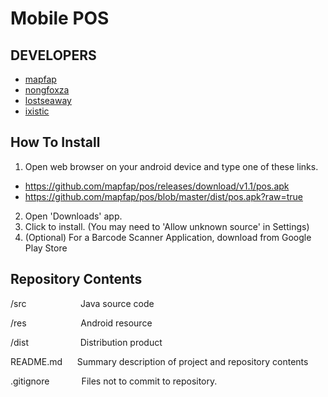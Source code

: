 Mobile POS
=====

DEVELOPERS
-------------
- <a href="https://github.com/mapfap">mapfap</a>
- <a href="https://github.com/nongfoxza">nongfoxza</a>
- <a href="https://github.com/lostseaway">lostseaway</a>
- <a href="https://github.com/ixistic">ixistic</a>


How To Install
-------------
1. Open web browser on your android device and type one of these links.
  - https://github.com/mapfap/pos/releases/download/v1.1/pos.apk
  - https://github.com/mapfap/pos/blob/master/dist/pos.apk?raw=true
2. Open 'Downloads' app.
4. Click to install. (You may need to 'Allow unknown source' in Settings)
5. (Optional) For a Barcode Scanner Application, download from Google Play Store


Repository Contents
-------------
<p>/src&nbsp;&nbsp;&nbsp;&nbsp;&nbsp;&nbsp;&nbsp;&nbsp;&nbsp;&nbsp;&nbsp;&nbsp;&nbsp;&nbsp;&nbsp;&nbsp;&nbsp;&nbsp;&nbsp;&nbsp;&nbsp;&nbsp;Java source code</p>
<p>/res&nbsp;&nbsp;&nbsp;&nbsp;&nbsp;&nbsp;&nbsp;&nbsp;&nbsp;&nbsp;&nbsp;&nbsp;&nbsp;&nbsp;&nbsp;&nbsp;&nbsp;&nbsp;&nbsp;&nbsp;&nbsp;&nbsp;Android resource</p>
<p>/dist&nbsp;&nbsp;&nbsp;&nbsp;&nbsp;&nbsp;&nbsp;&nbsp;&nbsp;&nbsp;&nbsp;&nbsp;&nbsp;&nbsp;&nbsp;&nbsp;&nbsp;&nbsp;&nbsp;&nbsp;&nbsp;Distribution product</p>
<p>README.md&nbsp;&nbsp;&nbsp;&nbsp;&nbsp;&nbsp;Summary description of project and repository contents</p>
<p>.gitignore&nbsp;&nbsp;&nbsp;&nbsp;&nbsp;&nbsp;&nbsp;&nbsp;&nbsp;&nbsp;&nbsp;&nbsp;&nbsp;Files not to commit to repository.</p>
